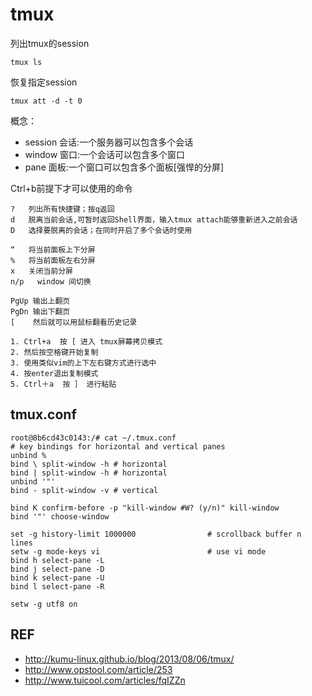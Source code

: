 # tmux

列出tmux的session

`tmux ls`

恢复指定session

`tmux att -d -t 0`

概念：

* session	会话:一个服务器可以包含多个会话
* window	窗口:一个会话可以包含多个窗口
* pane	面板:一个窗口可以包含多个面板[强悍的分屏]


Ctrl+b前提下才可以使用的命令

```console
?	列出所有快捷键；按q返回
d	脱离当前会话,可暂时返回Shell界面，输入tmux attach能够重新进入之前会话
D	选择要脱离的会话；在同时开启了多个会话时使用

“	将当前面板上下分屏
%	将当前面板左右分屏
x	关闭当前分屏
n/p   window 间切换

PgUp 输出上翻页
PgDn 输出下翻页
[    然后就可以用鼠标翻看历史记录

1. Ctrl+a  按 [ 进入 tmux屏幕拷贝模式
2. 然后按空格键开始复制
3. 使用类似vim的上下左右键方式进行选中
4. 按enter退出复制模式
5. Ctrl＋a  按 ］ 进行粘贴
```

## tmux.conf

```console
root@8b6cd43c0143:/# cat ~/.tmux.conf
# key bindings for horizontal and vertical panes
unbind %
bind \ split-window -h # horizontal
bind | split-window -h # horizontal
unbind '"'
bind - split-window -v # vertical

bind K confirm-before -p "kill-window #W? (y/n)" kill-window
bind '"' choose-window

set -g history-limit 1000000                # scrollback buffer n lines
setw -g mode-keys vi                        # use vi mode
bind h select-pane -L
bind j select-pane -D
bind k select-pane -U
bind l select-pane -R

setw -g utf8 on

```

## REF

* http://kumu-linux.github.io/blog/2013/08/06/tmux/
* http://www.opstool.com/article/253
* http://www.tuicool.com/articles/fqIZZn
